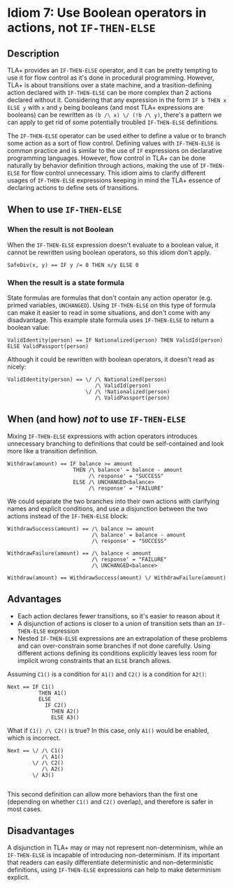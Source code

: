 # Idiom 7: Use Boolean operators in actions, not `IF-THEN-ELSE`

## Description

TLA+ provides an `IF-THEN-ELSE` operator, and it can be pretty tempting to use it for flow control as it's done in procedural programming. However, TLA+ is about transitions over a state machine, and a trasition-defining action declared with `IF-THEN-ELSE` can be more complex than 2 actions declared without it. Considering that any expression in the form `IF b THEN x ELSE y` with `x` and `y` being booleans (and most TLA+ expressions are booleans) can be rewritten as `(b /\ x) \/ (!b /\ y)`, there's a pattern we can apply to get rid of some potentially troubled `IF-THEN-ELSE` definitions.

The `IF-THEN-ELSE` operator can be used either to define a value or to branch some action as a sort of flow control. Defining values with `IF-THEN-ELSE` is common practice and is similar to the use of `IF` expressions on declarative programming languages. However, flow control in TLA+ can be done naturally by behavior definition through actions, making the use of `IF-THEN-ELSE` for flow control unnecessary. This idiom aims to clarify different usages of `IF-THEN-ELSE` expressions keeping in mind the TLA+ essence of declaring actions to define sets of transitions. 

## When to use `IF-THEN-ELSE`

### When the result is not Boolean

When the `IF-THEN-ELSE` expression doesn't evaluate to a boolean value, it cannot be rewritten using boolean operators, so this idiom don't apply.

```tla
SafeDiv(x, y) == IF y /= 0 THEN x/y ELSE 0
```

### When the result is a state formula

State formulas are formulas that don't contain any action operator (e.g. primed variables, `UNCHANGED`). Using `IF-THEN-ELSE` on this type of formula can make it easier to read in some situations, and don't come with any disadvantage. This example state formula uses `IF-THEN-ELSE` to return a boolean value: 

```tla
ValidIdentity(person) == IF Nationalized(person) THEN ValidId(person) ELSE ValidPassport(person)
```

Although it could be rewritten with boolean operators, it doesn't read as nicely:

```tla
ValidIdentity(person) == \/ /\ Nationalized(person)
                            /\ ValidId(person)
                         \/ /\ !Nationalized(person)
                            /\ ValidPassport(person)
```

## When (and how) *not* to use `IF-THEN-ELSE`

Mixing `IF-THEN-ELSE` expressions with action operators introduces unnecessary branching to definitions that could be self-contained and look more like a transition definition. 

```tla
Withdraw(amount) == IF balance >= amount 
                     THEN /\ balance' = balance - amount
                          /\ response' = "SUCCESS"
                     ELSE /\ UNCHANGED<balance>
                          /\ response' = "FAILURE"
```

We could separate the two branches into their own actions with clarifying names and explicit conditions, and use a disjunction between the two actions instead of the `IF-THEN-ELSE` block:

```tla
WithdrawSuccess(amount) == /\ balance >= amount 
                           /\ balance' = balance - amount
                           /\ response' = "SUCCESS"
                            
WithdrawFailure(amount) == /\ balance < amount 
                           /\ response' = "FAILURE"
                           /\ UNCHANGED<balance> 
                            
Withdraw(amount) == WithdrawSuccess(amount) \/ WithdrawFailure(amount)
```

## Advantages

- Each action declares fewer transitions, so it's easier to reason about it
- A disjunction of actions is closer to a union of transition sets than an `IF-THEN-ELSE` expression
- Nested `IF-THEN-ELSE` expressions are an extrapolation of these problems and can over-constrain some branches if not done carefully. Using different actions defining its conditions explicitly leaves less room for implicit wrong constraints that an `ELSE` branch allows. 

Assuming `C1()` is a condition for `A1()` and `C2()` is a condition for `A2()`:

```tla
Next == IF C1() 
          THEN A1()
          ELSE 
            IF C2() 
              THEN A2()
              ELSE A3()
```

What if `C1() /\ C2()` is true? In this case, only `A1()` would be enabled, which is incorrect. 

```tla
Next == \/ /\ C1()
           /\ A1()
        \/ /\ C2()
           /\ A2()
        \/ A3()
           
```

This second definition can allow more behaviors than the first one (depending on whether `C1()` and `C2()` overlap), and therefore is safer in most cases.

## Disadvantages

A disjunction in TLA+ may or may not represent non-determinism, while an `IF-THEN-ELSE` is incapable of introducing non-determinism. If its important that readers can easily differentiate deterministic and non-deterministic definitions, using `IF-THEN-ELSE` expressions can help to make determinism explicit.
